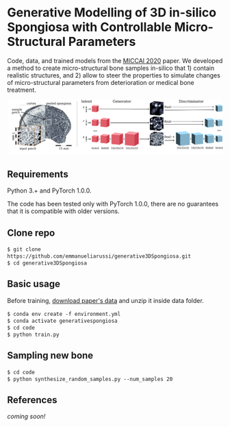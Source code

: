 # Generative Modelling of 3D in-silico Spongiosa with Controllable Micro-Structural Parameters
Code, data, and trained models from the [MICCAI 2020](https://miccai2020.org/en/default.asp) paper. We developed a method to create micro-structural bone samples in-silico that 1) contain realistic structures, and 2) allow to steer the properties to simulate changes of micro-structural parameters from deterioration or medical bone treatment.

![teaser](img/overview.png)

## Requirements
Python 3.+ and PyTorch 1.0.0.

The code has been tested only with PyTorch 1.0.0, there are no guarantees that it is compatible with older versions. 

## Clone repo
```
$ git clone https://github.com/emmanueliarussi/generative3DSpongiosa.git
$ cd generative3DSpongiosa
```
## Basic usage
Before training, [download paper's data](https://github.com/emmanueliarussi/generative3DSpongiosa/blob/master/data/patches_32x32x32.zip) and unzip it inside data folder.

```
$ conda env create -f environment.yml
$ conda activate generativespongiosa
$ cd code
$ python train.py
```
## Sampling new bone

```
$ cd code
$ python synthesize_random_samples.py --num_samples 20
```

## References
*coming soon!*

